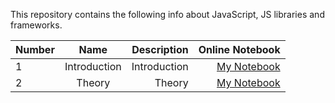 This repository contains the following  info about JavaScript, JS libraries and frameworks.

| Number        | Name                             | Description                                                   |  Online Notebook | 
| ------------- |:--------------------------------:|--------------------------------------------------------------:|-----------------:|
|  1            |Introduction                 |  Introduction                                        | [My Notebook](https://colab.research.google.com/drive/1tl1vQ9v8ZTpCvMV0xTPgPOykC92Z3_qH#scrollTo=OsjbOFdLB_2h)
 |  2            |Theory                 |  Theory                                        | [My Notebook](https://colab.research.google.com/drive/16uBgCqiUoYsmdfNrZReYjRO4cKvUKd1x#scrollTo=LLImLD_QgQ4m)
 

